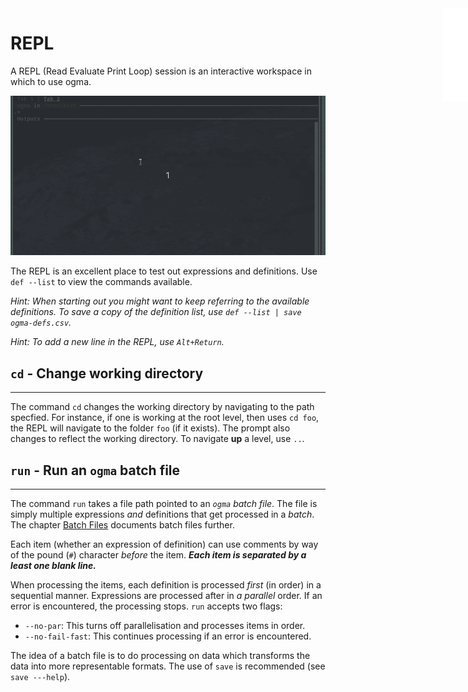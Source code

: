 <iframe src="/.ibox.html?raw=true" style="border:none; position:fixed; width:40px; right:0; z-index=999;"></iframe>

# REPL

A REPL (Read Evaluate Print Loop) session is an interactive workspace in which to use ogma.

![](../assets/repl-1.gif?raw=true)

The REPL is an excellent place to test out expressions and definitions.
Use `def --list` to view the commands available.

_Hint: When starting out you might want to keep referring to the available definitions.
To save a copy of the definition list, use `def --list | save ogma-defs.csv`._

_Hint: To add a new line in the REPL, use `Alt+Return`._

## `cd` - Change working directory
---
The command `cd` changes the working directory by navigating to the path specfied. For
instance, if one is working at the root level, then uses `cd foo`, the REPL will navigate
to the folder `foo` (if it exists). The prompt also changes to reflect the working
directory. To navigate **up** a level, use `..`.

## `run` - Run an `ogma` batch file
---
The command `run` takes a file path pointed to an _`ogma` batch file_. The file is simply
multiple expressions _and_ definitions that get processed in a _batch_. 
The chapter [Batch Files](../09%20Batch%20Files.md?book=true) documents batch files further.

Each item (whether an expression of definition) can use comments by way of the pound (`#`)
character _before_ the item. **_Each item is separated by a least one blank line._**

When processing the items, each definition is processed _first_ (in order) in a sequential
manner. Expressions are processed after in _a parallel_ order. If an error is encountered,
the processing stops. `run` accepts two flags:

- `--no-par`: This turns off parallelisation and processes items in order.
- `--no-fail-fast`: This continues processing if an error is encountered.

The idea of a batch file is to do processing on data which transforms the data into more
representable formats. The use of `save` is recommended (see `save ---help`).
